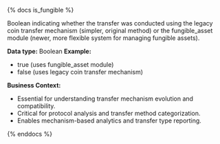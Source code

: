 {% docs is_fungible %}

Boolean indicating whether the transfer was conducted using the legacy coin transfer mechanism (simpler, original method) or the fungible_asset module (newer, more flexible system for managing fungible assets).

**Data type:** Boolean
**Example:**
- true (uses fungible_asset module)
- false (uses legacy coin transfer mechanism)

**Business Context:**
- Essential for understanding transfer mechanism evolution and compatibility.
- Critical for protocol analysis and transfer method categorization.
- Enables mechanism-based analytics and transfer type reporting.

{% enddocs %} 